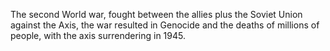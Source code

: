 The second World war, fought between the allies plus the Soviet Union against the Axis, the war resulted in Genocide and the deaths of millions of people, with the axis surrendering in 1945. 